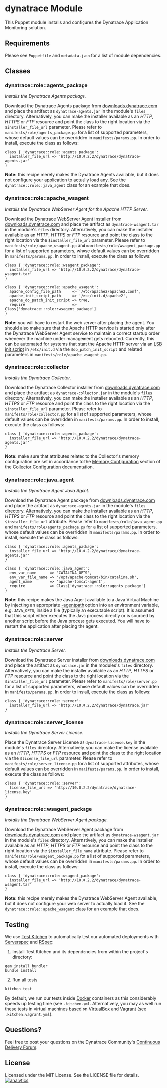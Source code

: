 # dynatrace Module

This Puppet module installs and configures the Dynatrace Application Monitoring solution.

## Requirements

Please see `Puppetfile` and `metadata.json` for a list of module dependencies.

## Classes

### dynatrace::role::agents_package

*Installs the Dynatrace Agents package.*

Download the Dynatrace Agents package from [downloads.dynatrace.com](http://downloads.dynatrace.com) and place the artifact as `dynatrace-agents.jar` in the module's `files` directory. Alternatively, you can make the installer available as an *HTTP*, *HTTPS* or *FTP* resource and point the class to the right location via the `$installer_file_url` parameter. Please refer to `manifests/role/agents_package.pp` for a list of supported parameters, whose default values can be overridden in `manifests/params.pp`. In order to install, execute the class as follows:

```
class { 'dynatrace::role::agents_package':
  installer_file_url => 'http://10.0.2.2/dynatrace/dynatrace-agents.jar'
}
```

**Note:** this recipe merely makes the Dynatrace Agents available, but it does not configure your application to actually load any. See the `dynatrace::role::java_agent` class for an example that does.

### dynatrace::role::apache_wsagent

*Installs the Dynatrace WebServer Agent for the Apache HTTP Server.*

Download the Dynatrace WebServer Agent installer from [downloads.dynatrace.com](http://downloads.dynatrace.com) and place the artifact as `dynatrace-wsagent.tar` in the module's `files` directory. Alternatively, you can make the installer available as an *HTTP*, *HTTPS* or *FTP* resource and point the class to the right location via the `$installer_file_url` parameter. Please refer to `manifests/role/apache_wsagent.pp` and `manifests/role/wsagent_package.pp` for a list of supported parameters, whose default values can be overridden in `manifests/params.pp`. In order to install, execute the class as follows:

```
class { 'dynatrace::role::wsagent_package':
  installer_file_url => 'http://10.0.2.2/dynatrace/dynatrace-wsagent.tar'
}

class { 'dynatrace::role::apache_wsagent':
  apache_config_file_path     => '/etc/apache2/apache2.conf',
  apache_init_script_path     => '/etc/init.d/apache2',
  apache_do_patch_init_script => true,
  require                     => Class['dynatrace::role::wsagent_package']
}
```

**Note:** you will have to restart the web server after placing the agent. You should also make sure that the Apache HTTP service is started only after the Dynatrace WebServer Agent service to maintain a correct startup order whenever the machine under management gets rebooted. Currently, this can be automated for systems that start the Apache HTTP server via an [LSB init script](http://refspecs.linuxbase.org/LSB_3.0.0/LSB-generic/LSB-generic/iniscrptact.html) in `/etc/init.d` via the `$do_patch_init_script` and related parameters in `manifests/role/apache_wsagent.pp`.

### dynatrace::role::collector

*Installs the Dynatrace Collector.*

Download the Dynatrace Collector installer from [downloads.dynatrace.com](http://downloads.dynatrace.com) and place the artifact as `dynatrace-collector.jar` in the module's `files` directory. Alternatively, you can make the installer available as an *HTTP*, *HTTPS* or *FTP* resource and point the class to the right location via the `$installer_file_url` parameter. Please refer to `manifests/role/collector.pp` for a list of supported parameters, whose default values can be overridden in `manifests/params.pp`. In order to install, execute the class as follows:

```
class { 'dynatrace::role::agents_package':
  installer_file_url => 'http://10.0.2.2/dynatrace/dynatrace-agents.jar'
}
```

**Note:** make sure that attributes related to the Collector's memory configuration are set in accordance to the [Memory Configuration](https://community.dynatrace.com/community/display/DOCDT60/Collector+Configuration#CollectorConfiguration-MemoryConfiguration) section of the [Collector Configuration](https://community.dynatrace.com/community/display/DOCDT60/Collector+Configuration) documentation.

### dynatrace::role::java_agent

*Installs the Dynatrace Agent Java Agent.*

Download the Dynatrace Agent package from [downloads.dynatrace.com](http://downloads.dynatrace.com) and place the artifact as `dynatrace-agents.jar` in the module's `files` directory. Alternatively, you can make the installer available as an *HTTP*, *HTTPS* or *FTP* resource and point the class to the right location via the `$installer_file_url` attribute. Please refer to `manifests/role/java_agent.pp` and `manifests/role/agents_package.pp` for a list of supported parameters, whose default values can be overridden in `manifests/params.pp`. In order to install, execute the class as follows:

```
class { 'dynatrace::role::agents_package':
  installer_file_url => 'http://10.0.2.2/dynatrace/dynatrace-agents.jar'
}

class { 'dynatrace::role::java_agent':
  env_var_name      => 'CATALINA_OPTS',
  env_var_file_name => '/opt/apache-tomcat/bin/catalina.sh',
  agent_name        => 'apache-tomcat-agent',
  require           => Class['dynatrace::role::agents_package']
}
```

**Note:** this recipe makes the Java Agent available to a Java Virtual Machine by injecting an appropriate [-agentpath](https://community.compuwareapm.com/community/display/DOCDT60/Java+Agent+Configuration) option into an environment variable, e.g. `JAVA_OPTS`, inside a file (typically an executable script). It is assumed that this script either executes the Java process directly or is sourced by another script before the Java process gets executed. You will have to restart the application after placing the agent.

### dynatrace::role::server

*Installs the Dynatrace Server.*

Download the Dynatrace Server installer from [downloads.dynatrace.com](http://downloads.dynatrace.com) and place the artifact as `dynatrace.jar` in the modules's `files` directory. Alternatively, you can make the installer available as an *HTTP*, *HTTPS* or *FTP* resource and point the class to the right location via the `$installer_file_url` parameter. Please refer to `manifests/role/server.pp` for a list of supported parameters, whose default values can be overridden in `manifests/params.pp`. In order to install, execute the class as follows:

```
class { 'dynatrace::role::server':
  installer_file_url => 'http://10.0.2.2/dynatrace/dynatrace.jar'
}
```

### dynatrace::role::server_license

*Installs the Dynatrace Server License.*

Place the Dynatrace Server License as `dynatrace-license.key` in the module's `files` directory. Alternatively, you can make the license available as an *HTTP*, *HTTPS* or *FTP* resource and point the class to the right location via the `$license_file_url` parameter. Please refer to `manifests/role/server_license.pp` for a list of supported attributes, whose default values can be overridden in `manifests/params.pp`. In order to install, execute the class as follows:

```
class { 'dynatrace::role::server':
  license_file_url => 'http://10.0.2.2/dynatrace/dynatrace-license.key'
}
```

### dynatrace::role::wsagent_package

*Installs the Dynatrace WebServer Agent package.*

Download the Dynatrace WebServer Agent package from [downloads.dynatrace.com](http://downloads.dynatrace.com) and place the artifact as `dynatrace-wsagent.jar` in the module's `files` directory. Alternatively, you can make the installer available as an *HTTP*, *HTTPS* or *FTP* resource and point the class to the right location via the `$installer_file_name` attribute. Please refer to `manifests/role/wsagent_package.pp` for a list of supported parameters, whose default values can be overridden in `manifests/params.pp`. In order to install, execute the class as follows:

```
class { 'dynatrace::role::wsagent_package':
  installer_file_url => 'http://10.0.2.2/dynatrace/dynatrace-wsagent.tar'
}
```

**Note:** this recipe merely makes the Dynatrace WebServer Agent available, but it does not configure your web server to actually load it. See the `dynatrace::role::apache_wsagent` class for an example that does.

## Testing

We use [Test Kitchen](http://kitchen.ci) to automatically test our automated deployments with [Serverspec](http://serverspec.org) and [RSpec](http://rspec.info/):

1) Install Test Kitchen and its dependencies from within the project's directory:

```
gem install bundler
bundle install
```

2) Run all tests

```
kitchen test
```

By default, we run our tests inside [Docker](https://www.docker.com/) containers as this considerably speeds up testing time (see `.kitchen.yml`. Alternatively, you may as well run these tests in virtual machines based on [VirtualBox](https://www.virtualbox.org/) and [Vagrant](https://www.vagrantup.com/) (see `.kitchen.vagrant.yml`).

## Questions?

Feel free to post your questions on the Dynatrace Community's [Continuous Delivery Forum](https://community.dynatrace.com/community/pages/viewpage.action?pageId=46628921).

## License

Licensed under the MIT License. See the LICENSE file for details.
[![analytics](https://www.google-analytics.com/collect?v=1&t=pageview&_s=1&dl=https%3A%2F%2Fgithub.com%2FdynaTrace&dp=%2FDynatrace-Puppet&dt=Dynatrace-Puppet&_u=Dynatrace~&cid=github.com%2FdynaTrace&tid=UA-54510554-5&aip=1)]()